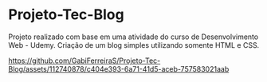 # Projeto-Tec-Blog
Projeto realizado com base em uma atividade do curso de Desenvolvimento Web - Udemy. Criação de um blog simples utilizando somente HTML e CSS. 



https://github.com/GabiFerreiraS/Projeto-Tec-Blog/assets/112740878/c404e393-6a71-41d5-aceb-757583021aab


